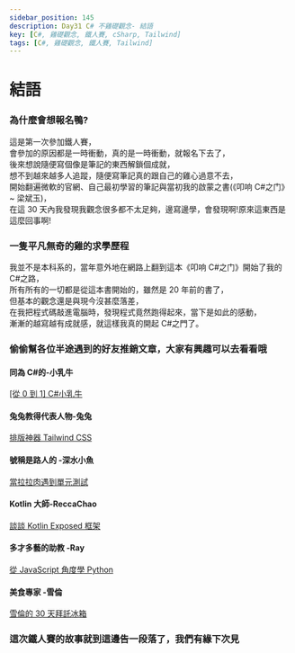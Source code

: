 ```yaml
---
sidebar_position: 145
description: Day31 C# 不雞礎觀念- 結語
key: [C#, 雞礎觀念, 鐵人賽, cSharp, Tailwind]
tags: [C#, 雞礎觀念, 鐵人賽, Tailwind]
---
```


# 結語
### 為什麼會想報名鴨?

這是第一次參加鐵人賽，<br/>
會參加的原因都是一時衝動，真的是一時衝動，就報名下去了，<br/>
後來想說隨便寫個像是筆記的東西解鎖個成就，<br/>
想不到越來越多人追蹤，隨便寫筆記真的跟自己的雞心過意不去，<br/>
開始翻遍微軟的官網、自己最初學習的筆記與當初我的啟蒙之書(《叩响 C#之门》~ 梁斌玉)，<br/>
在這 30 天內我發現我觀念很多都不太足夠，邊寫邊學，會發現啊!原來這東西是這麼回事啊!

### 一隻平凡無奇的雞的求學歷程

我並不是本科系的，當年意外地在網路上翻到這本《叩响 C#之门》開始了我的 C#之路，<br/>
所有所有的一切都是從這本書開始的，雖然是 20 年前的書了，<br/>
但基本的觀念還是與現今沒甚麼落差，<br/>
在我把程式碼敲進電腦時，發現程式竟然跑得起來，當下是如此的感動，<br/>
漸漸的越寫越有成就感，就這樣我真的開起 C#之門了。

### 偷偷幫各位半途遇到的好友推銷文章，大家有興趣可以去看看哦

#### 同為 C#的-小乳牛

[[從 0 到 1] C#小乳牛](https://ithelp.ithome.com.tw/users/20137657/articles)

#### 兔兔教得代表人物-兔兔

[排版神器 Tailwind CSS ](https://ithelp.ithome.com.tw/users/20138853/ironman/3928)

#### 號稱是路人的 -深水小魚

[當拉拉肉遇到單元測試](https://ithelp.ithome.com.tw/users/20105694/ironman/3989)

#### Kotlin 大師-ReccaChao

[談談 Kotlin Exposed 框架](https://ithelp.ithome.com.tw/users/20120550/ironman/4158)

#### 多才多藝的助教 -Ray

[從 JavaScript 角度學 Python ](https://ithelp.ithome.com.tw/users/20119486/ironman/3917)

#### 美食專家 -雪倫

[雪倫的 30 天拜託冰箱](https://ithelp.ithome.com.tw/users/20140547/ironman/4622)

### 這次鐵人賽的故事就到這邊告一段落了，我們有緣下次見
